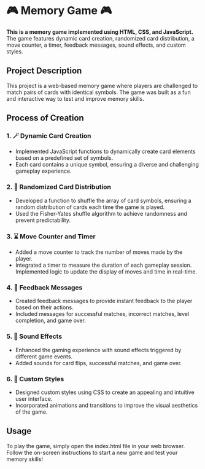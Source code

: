 # 🎮 Memory Game 🎮
**This is a memory game implemented using HTML, CSS, and JavaScript.** The game features dynamic card creation, randomized card distribution, a move counter, a timer, feedback messages, sound effects, and custom styles.

## Project Description
This project is a web-based memory game where players are challenged to match pairs of cards with identical symbols. The game was built as a fun and interactive way to test and improve memory skills.

## Process of Creation
### 1. 🪄 Dynamic Card Creation
- Implemented JavaScript functions to dynamically create card elements based on a predefined set of symbols.
- Each card contains a unique symbol, ensuring a diverse and challenging gameplay experience.

### 2. 🎴 Randomized Card Distribution
- Developed a function to shuffle the array of card symbols, ensuring a random distribution of cards each time the game is played.
- Used the Fisher-Yates shuffle algorithm to achieve randomness and prevent predictability.

### 3. ⌛ Move Counter and Timer
- Added a move counter to track the number of moves made by the player.
- Integrated a timer to measure the duration of each gameplay session.
Implemented logic to update the display of moves and time in real-time.

### 4. 💬 Feedback Messages
- Created feedback messages to provide instant feedback to the player based on their actions.
- Included messages for successful matches, incorrect matches, level completion, and game over.

### 5. 🔔 Sound Effects
- Enhanced the gaming experience with sound effects triggered by different game events.
- Added sounds for card flips, successful matches, and game over.

### 6. 🎨 Custom Styles
- Designed custom styles using CSS to create an appealing and intuitive user interface.
- Incorporated animations and transitions to improve the visual aesthetics of the game.

## Usage
To play the game, simply open the index.html file in your web browser. Follow the on-screen instructions to start a new game and test your memory skills!
